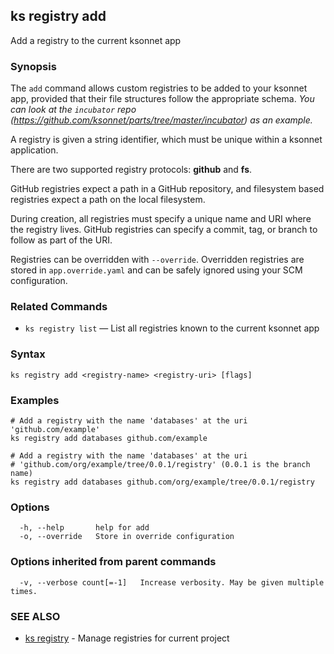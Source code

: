 ## ks registry add

Add a registry to the current ksonnet app

### Synopsis


The `add` command allows custom registries to be added to your ksonnet app,
provided that their file structures follow the appropriate schema. *You can look
at the `incubator` repo (https://github.com/ksonnet/parts/tree/master/incubator)
as an example.*

A registry is given a string identifier, which must be unique within a ksonnet application.

There are two supported registry protocols: **github** and **fs**.

GitHub registries expect a path in a GitHub repository, and filesystem based
registries expect a path on the local filesystem.

During creation, all registries must specify a unique name and URI where the
registry lives. GitHub registries can specify a commit, tag, or branch to follow as part of the URI.

Registries can be overridden with `--override`.  Overridden registries
are stored in `app.override.yaml` and can be safely ignored using your
SCM configuration.

### Related Commands

* `ks registry list` — List all registries known to the current ksonnet app

### Syntax


```
ks registry add <registry-name> <registry-uri> [flags]
```

### Examples

```
# Add a registry with the name 'databases' at the uri 'github.com/example'
ks registry add databases github.com/example

# Add a registry with the name 'databases' at the uri
# 'github.com/org/example/tree/0.0.1/registry' (0.0.1 is the branch name)
ks registry add databases github.com/org/example/tree/0.0.1/registry
```

### Options

```
  -h, --help       help for add
  -o, --override   Store in override configuration
```

### Options inherited from parent commands

```
  -v, --verbose count[=-1]   Increase verbosity. May be given multiple times.
```

### SEE ALSO

* [ks registry](ks_registry.md)	 - Manage registries for current project

